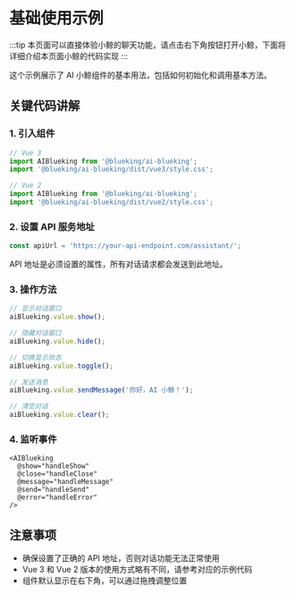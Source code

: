 <script setup>
import { onMounted, defineAsyncComponent } from 'vue';

const prefix = (import.meta.env.BK_API_URL_TMPL || '')
  .replace('{api_name}', import.meta.env.BK_API_GATEWAY_NAME || '')
  .replace('http', 'https');

const apiUrl = `${prefix}/prod/bk_plugin/plugin_api/assistant/`;


const AIBlueking = defineAsyncComponent({
  loader: () => import('@blueking/ai-blueking'),
});

onMounted(() => {
  // Use dynamic import() which runs only on the client here
  import('@blueking/ai-blueking/dist/vue3/style.css');
});
</script>

# 基础使用示例
:::tip
本页面可以直接体验小鲸的聊天功能，请点击右下角按钮打开小鲸，下面将详细介绍本页面小鲸的代码实现
:::

这个示例展示了 AI 小鲸组件的基本用法，包括如何初始化和调用基本方法。

<ClientOnly>
<AIBlueking :url="apiUrl" />
</ClientOnly>

## 关键代码讲解

### 1. 引入组件

```js
// Vue 3
import AIBlueking from '@blueking/ai-blueking';
import '@blueking/ai-blueking/dist/vue3/style.css';

// Vue 2
import AIBlueking from '@blueking/ai-blueking';
import '@blueking/ai-blueking/dist/vue2/style.css';
```

### 2. 设置 API 服务地址

```js
const apiUrl = 'https://your-api-endpoint.com/assistant/';
```

API 地址是必须设置的属性，所有对话请求都会发送到此地址。

### 3. 操作方法

```js
// 显示对话窗口
aiBlueking.value.show();

// 隐藏对话窗口
aiBlueking.value.hide();

// 切换显示状态
aiBlueking.value.toggle();

// 发送消息
aiBlueking.value.sendMessage('你好，AI 小鲸！');

// 清空对话
aiBlueking.value.clear();
```

### 4. 监听事件

```vue
<AIBlueking
  @show="handleShow"
  @close="handleClose"
  @message="handleMessage"
  @send="handleSend"
  @error="handleError"
/>
```

## 注意事项

- 确保设置了正确的 API 地址，否则对话功能无法正常使用
- Vue 3 和 Vue 2 版本的使用方式略有不同，请参考对应的示例代码
- 组件默认显示在右下角，可以通过拖拽调整位置 
